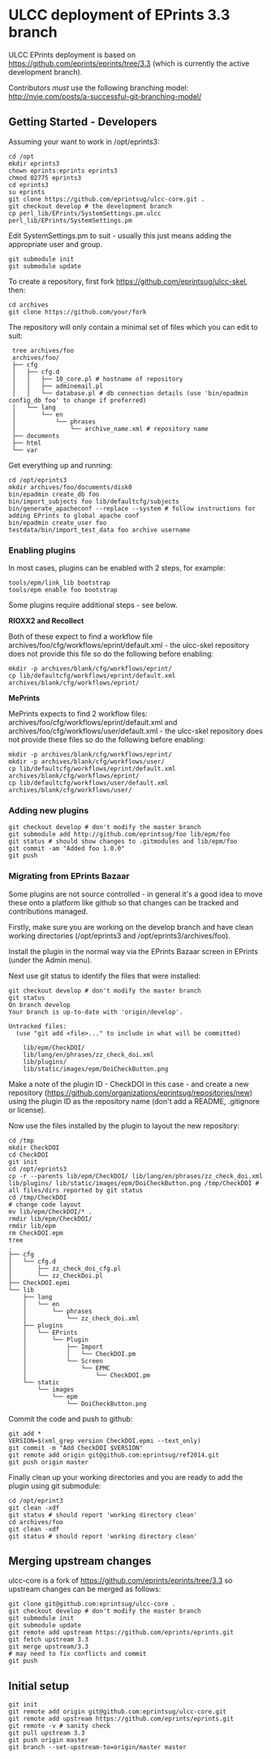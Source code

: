 # ULCC deployment of EPrints 3.3 branch #

ULCC EPrints deployment is based on https://github.com/eprints/eprints/tree/3.3 (which is currently the active development branch).

Contributors *must* use the following branching model: http://nvie.com/posts/a-successful-git-branching-model/

## Getting Started - Developers

Assuming your want to work in /opt/eprints3:

````
cd /opt
mkdir eprints3
chown eprints:eprints eprints3
chmod 02775 eprints3
cd eprints3
su eprints
git clone https://github.com/eprintsug/ulcc-core.git .
git checkout develop # the development branch
cp perl_lib/EPrints/SystemSettings.pm.ulcc perl_lib/EPrints/SystemSettings.pm
````

Edit SystemSettings.pm to suit - usually this just means adding the appropriate user and group.

````
git submodule init
git submodule update
````

To create a repository, first fork https://github.com/eprintsug/ulcc-skel, then:

````
cd archives
git clone https://github.com/your/fork
````

The repository will only contain a minimal set of files which you can edit to suit:

````
 tree archives/foo
 archives/foo/
 ├── cfg
 │   ├── cfg.d
 │   │   ├── 10_core.pl # hostname of repository
 │   │   ├── adminemail.pl
 │   │   └── database.pl # db connection details (use 'bin/epadmin config_db foo' to change if preferred)
 │   └── lang
 │       └── en
 │           └── phrases
 │               └── archive_name.xml # repository name
 ├── documents
 ├── html
 └── var
````

Get everything up and running:

````
cd /opt/eprints3
mkdir archives/foo/documents/disk0
bin/epadmin create_db foo
bin/import_subjects foo lib/defaultcfg/subjects
bin/generate_apacheconf --replace --system # follow instructions for adding EPrints to global apache conf
bin/epadmin create_user foo
testdata/bin/import_test_data foo archive username
````

### Enabling plugins ###

In most cases, plugins can be enabled with 2 steps, for example:

````
tools/epm/link_lib bootstrap
tools/epm enable foo bootstrap
````

Some plugins require additional steps - see below.

**RIOXX2 and Recollect**

Both of these expect to find a workflow file archives/foo/cfg/workflows/eprint/default.xml - the ulcc-skel repository does not provide this file so do the following before enabling:

````
mkdir -p archives/blank/cfg/workflows/eprint/
cp lib/defaultcfg/workflows/eprint/default.xml archives/blank/cfg/workflows/eprint/
````

**MePrints**

MePrints expects to find 2 workflow files: archives/foo/cfg/workflows/eprint/default.xml and archives/foo/cfg/workflows/user/default.xml - the ulcc-skel repository does not provide these files so do the following before enabling:

````
mkdir -p archives/blank/cfg/workflows/eprint/
mkdir -p archives/blank/cfg/workflows/user/
cp lib/defaultcfg/workflows/eprint/default.xml archives/blank/cfg/workflows/eprint/
cp lib/defaultcfg/workflows/user/default.xml archives/blank/cfg/workflows/user/
````

### Adding new plugins ###

```
git checkout develop # don't modify the master branch
git submodule add http://github.com/eprintsug/foo lib/epm/foo
git status # should show changes to .gitmodules and lib/epm/foo
git commit -am "Added foo 1.0.0"
git push
```

### Migrating from EPrints Bazaar ###

Some plugins are not source controlled - in general it's a good idea to move these onto a platform like github so that changes can be tracked and contributions managed.

Firstly, make sure you are working on the develop branch and have clean working directories (/opt/eprints3 and /opt/eprints3/archives/foo).

Install the plugin in the normal way via the EPrints Bazaar screen in EPrints (under the Admin menu).

Next use git status to identify the files that were installed:

```
git checkout develop # don't modify the master branch
git status
On branch develop
Your branch is up-to-date with 'origin/develop'.

Untracked files:
  (use "git add <file>..." to include in what will be committed)

	lib/epm/CheckDOI/
	lib/lang/en/phrases/zz_check_doi.xml
	lib/plugins/
	lib/static/images/epm/DoiCheckButton.png
```

Make a note of the plugin ID - CheckDOI in this case - and create a new repository (https://github.com/organizations/eprintsug/repositories/new) using the plugin ID as the repository name (don't add a README, .gitignore or license).

Now use the files installed by the plugin to layout the new repository:

```
cd /tmp
mkdir CheckDOI
cd CheckDOI
git init
cd /opt/eprints3
cp -r --parents lib/epm/CheckDOI/ lib/lang/en/phrases/zz_check_doi.xml lib/plugins/ lib/static/images/epm/DoiCheckButton.png /tmp/CheckDOI # all files/dirs reported by git status
cd /tmp/CheckDOI
# change code layout
mv lib/epm/CheckDOI/* .
rmdir lib/epm/CheckDOI/
rmdir lib/epm
rm CheckDOI.epm
tree
.
├── cfg
│   └── cfg.d
│       ├── zz_check_doi_cfg.pl
│       └── zz_CheckDoi.pl
├── CheckDOI.epmi
└── lib
    ├── lang
    │   └── en
    │       └── phrases
    │           └── zz_check_doi.xml
    ├── plugins
    │   └── EPrints
    │       └── Plugin
    │           ├── Import
    │           │   └── CheckDOI.pm
    │           └── Screen
    │               └── EPMC
    │                   └── CheckDOI.pm
    └── static
        └── images
            └── epm
                └── DoiCheckButton.png
```

Commit the code and push to github:

```
git add *
VERSION=$(xml_grep version CheckDOI.epmi --text_only)
git commit -m "Add CheckDOI $VERSION"
git remote add origin git@github.com:eprintsug/ref2014.git
git push origin master
```

Finally clean up your working directories and you are ready to add the plugin using git submodule:

```
cd /opt/eprint3
git clean -xdf
git status # should report 'working directory clean'
cd archives/foo
git clean -xdf
git status # should report 'working directory clean'
```


## Merging upstream changes ##

ulcc-core is a fork of https://github.com/eprints/eprints/tree/3.3 so upstream changes can be merged as follows:

```
git clone git@github.com:eprintsug/ulcc-core .
git checkout develop # don't modify the master branch
git submodule init
git submodule update
git remote add upstream https://github.com/eprints/eprints.git
git fetch upstream 3.3
git merge upstream/3.3
# may need to fix conflicts and commit
git push
```

## Initial setup ##

````
git init
git remote add origin git@github.com:eprintsug/ulcc-core.git
git remote add upstream https://github.com/eprints/eprints.git
git remote -v # sanity check
git pull upstream 3.3
git push origin master
git branch --set-upstream-to=origin/master master
````
